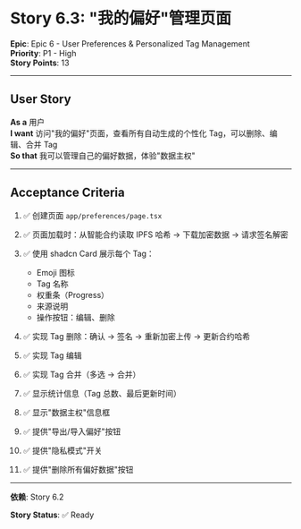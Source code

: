 # Story 6.3: "我的偏好"管理页面

**Epic**: Epic 6 - User Preferences & Personalized Tag Management  
**Priority**: P1 - High  
**Story Points**: 13

---

## User Story

**As a** 用户  
**I want** 访问"我的偏好"页面，查看所有自动生成的个性化 Tag，可以删除、编辑、合并 Tag  
**So that** 我可以管理自己的偏好数据，体验"数据主权"

---

## Acceptance Criteria

1. ✅ 创建页面 `app/preferences/page.tsx`

2. ✅ 页面加载时：从智能合约读取 IPFS 哈希 → 下载加密数据 → 请求签名解密

3. ✅ 使用 shadcn Card 展示每个 Tag：
   - Emoji 图标
   - Tag 名称
   - 权重条（Progress）
   - 来源说明
   - 操作按钮：编辑、删除

4. ✅ 实现 Tag 删除：确认 → 签名 → 重新加密上传 → 更新合约哈希

5. ✅ 实现 Tag 编辑

6. ✅ 实现 Tag 合并（多选 → 合并）

7. ✅ 显示统计信息（Tag 总数、最后更新时间）

8. ✅ 显示"数据主权"信息框

9. ✅ 提供"导出/导入偏好"按钮

10. ✅ 提供"隐私模式"开关

11. ✅ 提供"删除所有偏好数据"按钮

---

**依赖**: Story 6.2

**Story Status**: ✅ Ready


